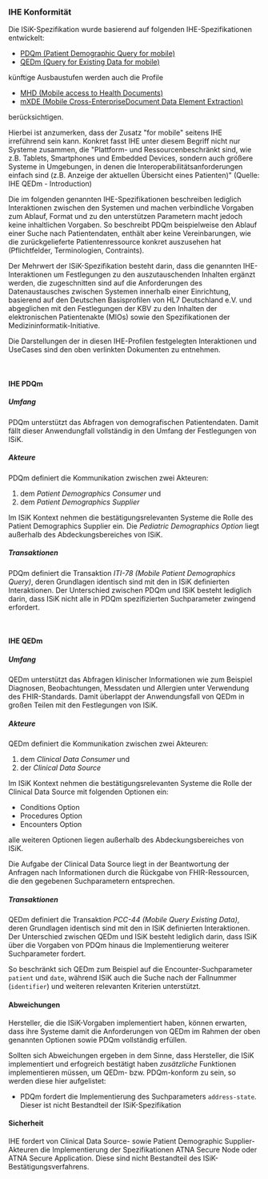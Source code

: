 ### IHE Konformität

Die ISiK-Spezifikation wurde basierend auf folgenden IHE-Spezifikationen entwickelt:
* [PDQm (Patient Demographic Query for mobile)](https://www.ihe.net/uploadedFiles/Documents/ITI/IHE_ITI_Suppl_PDQm.pdf)
* [QEDm (Query for Existing Data for mobile)](https://www.ihe.net/uploadedFiles/Documents/PCC/IHE_PCC_Suppl_QEDm.pdf)

künftige Ausbaustufen werden auch die Profile
* [MHD (Mobile access to Health Documents)](https://www.ihe.net/uploadedFiles/Documents/ITI/IHE_ITI_Suppl_MHD.pdf)
* [mXDE (Mobile Cross-EnterpriseDocument Data Element Extraction)](https://www.ihe.net/uploadedFiles/Documents/ITI/IHE_ITI_Suppl_mXDE.pdf)

berücksichtigen.

Hierbei ist anzumerken, dass der Zusatz "for mobile" seitens IHE irreführend sein kann.
Konkret fasst IHE unter diesem Begriff nicht nur Systeme zusammen, die "Plattform- und Ressourcenbeschränkt sind, wie z.B. Tablets, Smartphones und Embedded Devices, sondern auch größere Systeme in Umgebungen, in denen die Interoperabilitätsanforderungen einfach sind (z.B. Anzeige der aktuellen Übersicht eines Patienten)" (Quelle: IHE QEDm - Introduction)

Die im folgenden genannten IHE-Spezifikationen beschreiben lediglich Interaktionen zwischen den Systemen und machen verbindliche Vorgaben zum Ablauf, Format und zu den unterstützen Parametern macht jedoch keine inhaltlichen Vorgaben. So beschreibt PDQm beispielweise den Ablauf einer Suche nach Patientendaten, enthält aber keine Vereinbarungen, wie die zurückgelieferte Patientenressource konkret auszusehen hat (Pflichtfelder, Terminologien, Contraints).

Der Mehrwert der ISiK-Spezifikation besteht darin, dass die genannten IHE-Interaktionen um Festlegungen zu den auszutauschenden Inhalten ergänzt werden, die zugeschnitten sind auf die Anforderungen des Datenaustausches zwischen Systemen innerhalb einer Einrichtung, basierend auf den Deutschen Basisprofilen von HL7 Deutschland e.V. und abgeglichen mit den Festlegungen der KBV zu den Inhalten der elektronischen Patientenakte (MIOs) sowie den Spezifikationen der Medizininformatik-Initiative.

Die Darstellungen der in diesen IHE-Profilen festgelegten Interaktionen und UseCases sind den oben verlinkten Dokumenten zu entnehmen.

<br>


#### IHE PDQm

##### Umfang
PDQm unterstützt das Abfragen von demografischen Patientendaten.
Damit fällt dieser Anwendungfall vollständig in den Umfang der Festlegungen von ISiK.

##### Akteure
PDQm definiert die Kommunikation zwischen zwei Akteuren:
1. dem *Patient Demographics Consumer* und
2. dem *Patient Demographics Supplier*

Im ISiK Kontext nehmen die bestätigungsrelevanten Systeme die Rolle des Patient Demographics Supplier ein.
Die *Pediatric Demographics Option* liegt außerhalb des Abdeckungsbereiches von ISiK.

##### Transaktionen
PDQm definiert die Transaktion *ITI-78 (Mobile Patient Demographics Query)*, deren Grundlagen identisch sind mit den in ISiK definierten Interaktionen.
Der Unterschied zwischen PDQm und ISiK besteht lediglich darin, dass ISiK nicht alle in PDQm spezifizierten Suchparameter zwingend erfordert.

<br>

#### IHE QEDm

##### Umfang
QEDm unterstützt das Abfragen klinischer Informationen wie zum Beispiel Diagnosen, Beobachtungen, Messdaten und Allergien unter Verwendung des FHIR-Standards.
Damit überlappt der Anwendungsfall von QEDm in großen Teilen mit den Festlegungen von ISiK.

##### Akteure
QEDm definiert die Kommunikation zwischen zwei Akteuren:
1. dem *Clinical Data Consumer* und
2. der *Clinical Data Source*

Im ISiK Kontext nehmen die bestätigungsrelevanten Systeme die Rolle der Clinical Data Source mit folgenden Optionen ein:

* Conditions Option
* Procedures Option
* Encounters Option

alle weiteren Optionen liegen außerhalb des Abdeckungsbereiches von ISiK.

Die Aufgabe der Clinical Data Source liegt in der Beantwortung der Anfragen nach Informationen durch die Rückgabe von FHIR-Ressourcen, die den gegebenen Suchparametern entsprechen.

##### Transaktionen
QEDm definiert die Transaktion *PCC-44 (Mobile Query Existing Data)*, deren Grundlagen identisch sind mit den in ISiK definierten Interaktionen.
Der Unterschied zwischen QEDm und ISiK besteht lediglich darin, dass ISiK über die Vorgaben von PDQm hinaus die Implementierung weiterer Suchparameter fordert.

So beschränkt sich QEDm zum Beispiel auf die Encounter-Suchparameter `patient` und `date`, während ISiK auch die Suche nach der Fallnummer (`identifier`) und weiteren relevanten Kriterien unterstützt.

#### Abweichungen
Hersteller, die die ISiK-Vorgaben implementiert haben, können erwarten, dass ihre Systeme damit die Anforderungen von QEDm im Rahmen der oben genannten Optionen sowie PDQm vollständig erfüllen.

Sollten sich Abweichungen ergeben in dem Sinne, dass Hersteller, die ISiK implementiert und erfogreich bestätigt haben *zusätzliche* Funktionen implementieren müssen, um QEDm- bzw. PDQm-konform zu sein, so werden diese hier aufgelistet:
* PDQm fordert die Implementierung des Suchparameters `address-state`. Dieser ist nicht Bestandteil der ISiK-Spezifikation

#### Sicherheit
IHE fordert von Clinical Data Source- sowie Patient Demographic Supplier-Akteuren die Implementierung der Spezifikationen ATNA Secure Node oder ATNA Secure Application. Diese sind nicht Bestandteil des ISiK-Bestätigungsverfahrens.

